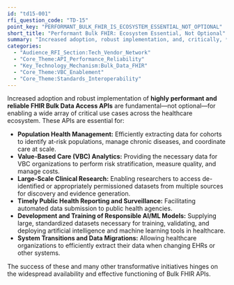 ```yaml
---
id: "td15-001"
rfi_question_code: "TD-15"
point_key: "PERFORMANT_BULK_FHIR_IS_ECOSYSTEM_ESSENTIAL_NOT_OPTIONAL"
short_title: "Performant Bulk FHIR: Ecosystem Essential, Not Optional"
summary: "Increased adoption, robust implementation, and, critically, *highly performant and reliable* Bulk FHIR APIs are fundamental, not optional, for enabling a wide array of critical ecosystem use cases. These include effective population health management, value-based care analytics, large-scale clinical research, timely public health reporting, and the development/training of responsible AI/ML models in healthcare."
categories:
  - "Audience_RFI_Section:Tech_Vendor_Network"
  - "Core_Theme:API_Performance_Reliability"
  - "Key_Technology_Mechanism:Bulk_Data_FHIR"
  - "Core_Theme:VBC_Enablement"
  - "Core_Theme:Standards_Interoperability"
---
```

Increased adoption and robust implementation of **highly performant and reliable FHIR Bulk Data Access APIs** are fundamental—not optional—for enabling a wide array of critical use cases across the healthcare ecosystem. These APIs are essential for:
*   **Population Health Management:** Efficiently extracting data for cohorts to identify at-risk populations, manage chronic diseases, and coordinate care at scale.
*   **Value-Based Care (VBC) Analytics:** Providing the necessary data for VBC organizations to perform risk stratification, measure quality, and manage costs.
*   **Large-Scale Clinical Research:** Enabling researchers to access de-identified or appropriately permissioned datasets from multiple sources for discovery and evidence generation.
*   **Timely Public Health Reporting and Surveillance:** Facilitating automated data submission to public health agencies.
*   **Development and Training of Responsible AI/ML Models:** Supplying large, standardized datasets necessary for training, validating, and deploying artificial intelligence and machine learning tools in healthcare.
*   **System Transitions and Data Migrations:** Allowing healthcare organizations to efficiently extract their data when changing EHRs or other systems.

The success of these and many other transformative initiatives hinges on the widespread availability and effective functioning of Bulk FHIR APIs.
